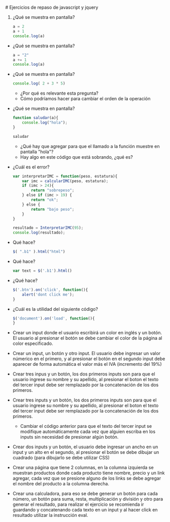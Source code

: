 <section>

# Ejercicios de repaso de javascript y jquery


1. ¿Qué se muestra en pantalla?

	~~~js
	a = 2
	a + 1
	console.log(a)
	~~~
- ¿Qué se muestra en pantalla?

	~~~js
	a = "2"
	a += 1
	console.log(a)
	~~~
- ¿Qué se muestra en pantalla?

	~~~js
	console.log( 2 + 3 * 5)
	~~~

	- ¿Por qué es relevante esta pregunta?
	- Cómo podríamos hacer para cambiar el orden de la operación
- ¿Qué se muestra en pantalla?

	~~~js
	function saludar(a){
		console.log("hola");
	}

	saludar
	~~~
	- ¿Qué hay que agregar para que el llamado a la función muestre en pantalla "hola"?
	- Hay algo en este código que está sobrando, ¿qué es?
- ¿Cuál es el error?

	~~~js
	var interpretarIMC = function(peso, estatura){
		var imc = calcularIMC(peso, estatura);
		if (imc > 24){
			return "sobrepeso";
		} else if (imc > 19) {
			return "ok";
		} else {
			return "bajo peso";
		}
	}

	resultado = InterpretarIMC(95);
	console.log(resultado);
	~~~

- Qué hace?

	~~~js
	$( ".b1" ).html("html")
	~~~
- Qué hace?

	~~~js
	var text = $('.b1').html()
	~~~
- ¿Qué hace?

	~~~js
	$('.btn').on('click', function(){
		alert('dont click me');
	}
	~~~
- ¿Cuál es la utilidad del siguiente código?

	~~~js
	$('document').on('load', function(){
	}
	~~~
- Crear un input donde el usuario escribirá un color en inglés y un botón. El usuario al presionar el botón se debe cambiar el color de la página al color especificado.
- Crear un input, un botón y otro input. El usuario debe ingresar un valor númerico en el primero, y al presionar el botón en el segundo input debe aparecer de forma automática el valor más el IVA (incremento del 19%)
- Crear tres inpus y un botón, los dos primeros inputs son para que el usuario ingrese su nombre y su apellido, al presionar el boton el texto del tercer input debe ser remplazado por la concatenación de los dos primeros.
- Crear tres inputs y un botón, los dos primeros inputs son para que el usuario ingrese su nombre y su apellido, al presionar el boton el texto del tercer input debe ser remplazado por la concatenación de los dos primeros.
	-  Cambiar el código anterior para que el texto del tercer input se modifique automáticamente cada vez que alguien escriba en los inputs sin necesidad de presionar algún botón.
- Crear dos inputs y un botón, el usuario debe ingresar un ancho en un input y un alto en el segundo, al presionar el botón se debe dibujar un cuadrado (para dibujarlo se debe utilizar CSS)
- Crear una página que tiene 2 columnas, en la columna izquierda se muestran productos donde cada producto tiene nombre, precio y un link agregar, cada vez que se presione alguno de los links se debe agregar el nombre del producto a la columna derecha.
- Crear una calculadora, para eso se debe generar un botón para cada número, un botón para suma, resta, multiplicación y división y otro para generar el resultado, para realizar el ejercicio se recomienda ir  guardando y concatenando cada texto en un input y al hacer click en resultado utilizar la instrucción eval.

</section>
